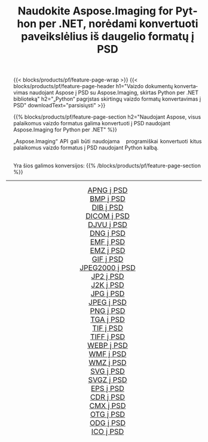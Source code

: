 ﻿---
title: Naudokite Aspose.Imaging for Python per .NET, norėdami konvertuoti paveikslėlius iš daugelio formatų į PSD 
weight: 3920
url: /lt/python-net/conversion/to/psd 
lang: lt
langdirlevel: 2
locales: zh-hans,ja,it,ru,de,es,fr,nl,id,lt,pl,pt,vi,tr,ko,zh-hant,ar,hi,th,sv,cs,uk,he
description: Galite naudoti Aspose.Imaging for Python per .NET biblioteką, norėdami konvertuoti iš įvairių formatų į PSD
---

{{< blocks/products/pf/feature-page-wrap >}}
{{< blocks/products/pf/feature-page-header h1="Vaizdo dokumentų konvertavimas naudojant Aspose į PSD su Aspose.Imaging, skirtas Python per .NET biblioteką" h2="„Python“ pagrįstas skirtingų vaizdo formatų konvertavimas į PSD" downloadText="parsisiųsti" >}}


{{% blocks/products/pf/feature-page-section  h2="Naudojant Aspose, visus palaikomus vaizdo formatus galima konvertuoti į PSD naudojant Aspose.Imaging for Python per .NET" %}}
<p align=justify>„Aspose.Imaging“ API gali būti naudojama   programiškai konvertuoti kitus palaikomus vaizdo formatus į PSD naudojant Python kalbą.</p>
<br/>
Yra šios galimos konversijos:
{{% /blocks/products/pf/feature-page-section %}}
<div class="container-fluid productfamilypage bg-gray">
    <div class="convertypes bg-gray agp-content section">
        <div class="container">
		<hr style="margin-left:-20px;"/>
		<div class="row other-converters" style="gap: 10px;font-size: 19px;text-align:center;">
		    <div class='col-md-2 other-converter remove-lp remove-rp'><a href="/imaging/lt/python-net/conversion/apng-to-psd" style="padding:15px;">APNG į PSD</a></div>
<div class='col-md-2 other-converter remove-lp remove-rp'><a href="/imaging/lt/python-net/conversion/bmp-to-psd" style="padding:15px;">BMP į PSD</a></div>
<div class='col-md-2 other-converter remove-lp remove-rp'><a href="/imaging/lt/python-net/conversion/dib-to-psd" style="padding:15px;">DIB į PSD</a></div>
<div class='col-md-2 other-converter remove-lp remove-rp'><a href="/imaging/lt/python-net/conversion/dicom-to-psd" style="padding:15px;">DICOM į PSD</a></div>
<div class='col-md-2 other-converter remove-lp remove-rp'><a href="/imaging/lt/python-net/conversion/djvu-to-psd" style="padding:15px;">DJVU į PSD</a></div>
<div class='col-md-2 other-converter remove-lp remove-rp'><a href="/imaging/lt/python-net/conversion/dng-to-psd" style="padding:15px;">DNG į PSD</a></div>
<div class='col-md-2 other-converter remove-lp remove-rp'><a href="/imaging/lt/python-net/conversion/emf-to-psd" style="padding:15px;">EMF į PSD</a></div>
<div class='col-md-2 other-converter remove-lp remove-rp'><a href="/imaging/lt/python-net/conversion/emz-to-psd" style="padding:15px;">EMZ į PSD</a></div>
<div class='col-md-2 other-converter remove-lp remove-rp'><a href="/imaging/lt/python-net/conversion/gif-to-psd" style="padding:15px;">GIF į PSD</a></div>
<div class='col-md-2 other-converter remove-lp remove-rp'><a href="/imaging/lt/python-net/conversion/jpeg2000-to-psd" style="padding:15px;">JPEG2000 į PSD</a></div>
<div class='col-md-2 other-converter remove-lp remove-rp'><a href="/imaging/lt/python-net/conversion/jp2-to-psd" style="padding:15px;">JP2 į PSD</a></div>
<div class='col-md-2 other-converter remove-lp remove-rp'><a href="/imaging/lt/python-net/conversion/j2k-to-psd" style="padding:15px;">J2K į PSD</a></div>
<div class='col-md-2 other-converter remove-lp remove-rp'><a href="/imaging/lt/python-net/conversion/jpg-to-psd" style="padding:15px;">JPG į PSD</a></div>
<div class='col-md-2 other-converter remove-lp remove-rp'><a href="/imaging/lt/python-net/conversion/jpeg-to-psd" style="padding:15px;">JPEG į PSD</a></div>
<div class='col-md-2 other-converter remove-lp remove-rp'><a href="/imaging/lt/python-net/conversion/png-to-psd" style="padding:15px;">PNG į PSD</a></div>
<div class='col-md-2 other-converter remove-lp remove-rp'><a href="/imaging/lt/python-net/conversion/tga-to-psd" style="padding:15px;">TGA į PSD</a></div>
<div class='col-md-2 other-converter remove-lp remove-rp'><a href="/imaging/lt/python-net/conversion/tif-to-psd" style="padding:15px;">TIF į PSD</a></div>
<div class='col-md-2 other-converter remove-lp remove-rp'><a href="/imaging/lt/python-net/conversion/tiff-to-psd" style="padding:15px;">TIFF į PSD</a></div>
<div class='col-md-2 other-converter remove-lp remove-rp'><a href="/imaging/lt/python-net/conversion/webp-to-psd" style="padding:15px;">WEBP į PSD</a></div>
<div class='col-md-2 other-converter remove-lp remove-rp'><a href="/imaging/lt/python-net/conversion/wmf-to-psd" style="padding:15px;">WMF į PSD</a></div>
<div class='col-md-2 other-converter remove-lp remove-rp'><a href="/imaging/lt/python-net/conversion/wmz-to-psd" style="padding:15px;">WMZ į PSD</a></div>
<div class='col-md-2 other-converter remove-lp remove-rp'><a href="/imaging/lt/python-net/conversion/svg-to-psd" style="padding:15px;">SVG į PSD</a></div>
<div class='col-md-2 other-converter remove-lp remove-rp'><a href="/imaging/lt/python-net/conversion/svgz-to-psd" style="padding:15px;">SVGZ į PSD</a></div>
<div class='col-md-2 other-converter remove-lp remove-rp'><a href="/imaging/lt/python-net/conversion/eps-to-psd" style="padding:15px;">EPS į PSD</a></div>
<div class='col-md-2 other-converter remove-lp remove-rp'><a href="/imaging/lt/python-net/conversion/cdr-to-psd" style="padding:15px;">CDR į PSD</a></div>
<div class='col-md-2 other-converter remove-lp remove-rp'><a href="/imaging/lt/python-net/conversion/cmx-to-psd" style="padding:15px;">CMX į PSD</a></div>
<div class='col-md-2 other-converter remove-lp remove-rp'><a href="/imaging/lt/python-net/conversion/otg-to-psd" style="padding:15px;">OTG į PSD</a></div>
<div class='col-md-2 other-converter remove-lp remove-rp'><a href="/imaging/lt/python-net/conversion/odg-to-psd" style="padding:15px;">ODG į PSD</a></div>
<div class='col-md-2 other-converter remove-lp remove-rp'><a href="/imaging/lt/python-net/conversion/ico-to-psd" style="padding:15px;">ICO į PSD</a></div>
                </div>
        </div>
    </div>
</div>
<br/>

